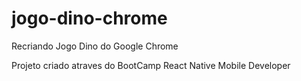 # jogo-dino-chrome
Recriando Jogo Dino do Google Chrome

Projeto criado atraves do BootCamp React Native Mobile Developer
